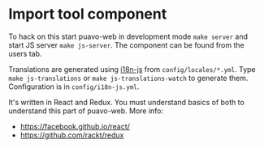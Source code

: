 
# Import tool component

To hack on this start puavo-web in development mode `make server` and start JS
server `make js-server`. The component can be found from the users tab.

Translations are generated using [i18n-js](https://github.com/fnando/i18n-js)
from `config/locales/*.yml`. Type `make js-translations` or `make
js-translations-watch` to generate them.  Configuration is in
`config/i18n-js.yml`.


It's written in React and Redux. You must understand basics of both to
understand this part of puavo-web. More info:

- https://facebook.github.io/react/
- https://github.com/rackt/redux
